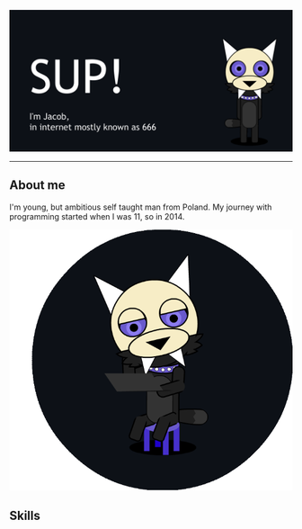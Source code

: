 ![image](https://github.com/I6-6-6I/I6-6-6I/blob/main/Mascot-Waveing-Banner.gif)
- - -
## About me ##

I'm young, but ambitious self taught man from Poland.
My journey with programming started when I was 11, so in 2014.








![image](https://github.com/I6-6-6I/I6-6-6I/blob/main/Mascot-learning.gif)

## Skills ##
